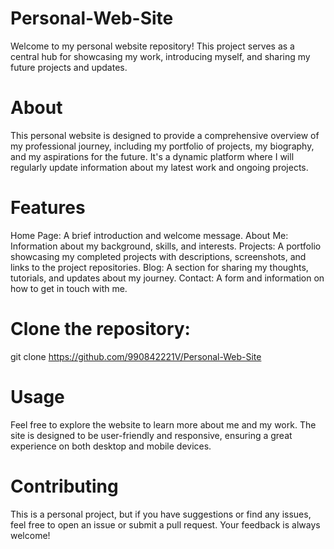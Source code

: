 # Personal-Web-Site

Welcome to my personal website repository! This project serves as a central hub for showcasing my work, introducing myself, and sharing my future projects and updates.

# About
This personal website is designed to provide a comprehensive overview of my professional journey, including my portfolio of projects, my biography, and my aspirations for the future. It's a dynamic platform where I will regularly update information about my latest work and ongoing projects.

# Features
Home Page: A brief introduction and welcome message.
About Me: Information about my background, skills, and interests.
Projects: A portfolio showcasing my completed projects with descriptions, screenshots, and links to the project repositories.
Blog: A section for sharing my thoughts, tutorials, and updates about my journey.
Contact: A form and information on how to get in touch with me.

# Clone the repository:
git clone https://github.com/990842221V/Personal-Web-Site

# Usage
Feel free to explore the website to learn more about me and my work. The site is designed to be user-friendly and responsive, ensuring a great experience on both desktop and mobile devices.

# Contributing
This is a personal project, but if you have suggestions or find any issues, feel free to open an issue or submit a pull request. Your feedback is always welcome!
